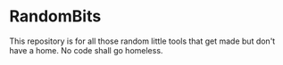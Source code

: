 # RandomBits
This repository is for all those random little tools that get made but don't have a home. No code shall go homeless.
